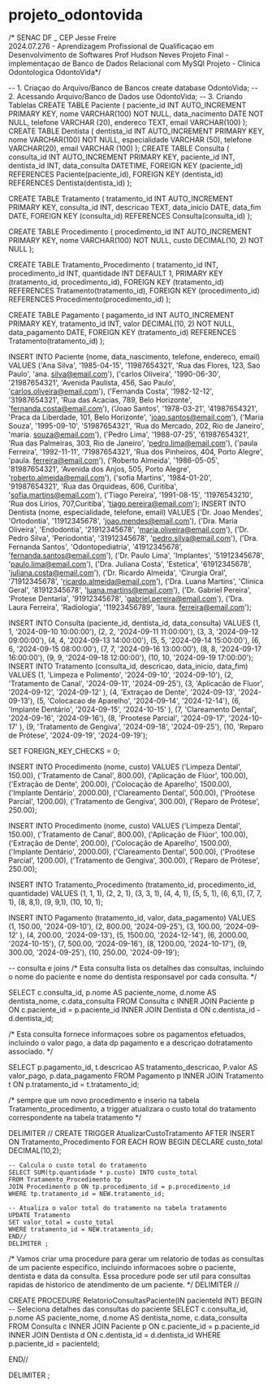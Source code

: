 # projeto_odontovida
/*
SENAC DF _ CEP Jesse Freire  
2024.07.276 - Aprendizagem Profissional de Qualificaçao em Desenvolvimento de Softwares 
Prof Hudson Neves 
Projeto Final - implementaçao de Banco de Dados Relacional com MySQl
Projeto - Clinica Odontologica OdontoVida*/

-- 1. Criaçao do Arquivo/Banco de Bancos 
create database OdontoVida;
-- 2. Acessando Arquivo/Banco de Dados
use OdontoVida;
-- 3. Criando Tablelas 
CREATE TABLE Paciente (
paciente_id INT AUTO_INCREMENT PRIMARY KEY,
nome VARCHAR(100) NOT NULL,
data_nacimento DATE NOT NULL,
telefone VARCHAR (20),
endereco TEXT,
email VARCHAR(100)
);
CREATE TABLE Dentista (
dentista_id INT AUTO_INCREMENT PRIMARY KEY,
nome VARCHAR(100) NOT NULL,
especialidade VARCHAR (50),
telefone VARCHAR(20),
email VARCHAR (100)
);
CREATE TABLE Consulta (
consulta_id INT AUTO_INCREMENT PRIMARY KEY,
	paciente_id INT,
    dentista_id INT,
    data_consulta DATETIME,
    FOREIGN KEY (paciente_id) REFERENCES Paciente(paciente_id), 
	FOREIGN KEY (dentista_id) REFERENCES Dentista(dentista_id)
);



CREATE TABLE Tratamento (
tratamento_id INT AUTO_INCREMENT PRIMARY KEY,
consulta_id INT,
descricao TEXT,
data_inicio DATE,
data_fim DATE,
FOREIGN KEY (consulta_id) REFERENCES Consulta(consulta_id)
);

CREATE TABLE Procedimento (
procedimento_id INT AUTO_INCREMENT PRIMARY KEY,
nome VARCHAR(100) NOT NULL,
custo DECIMAL(10, 2) NOT NULL
);

CREATE TABLE Tratamento_Procedimento (
tratamento_id INT,
procedimento_id INT,
quantidade INT DEFAULT 1,
PRIMARY KEY (tratamento_id, procedimento_id),
FOREIGN KEY (tratamento_id) REFERENCES Tratamento(tratamento_id),
FOREIGN KEY (procedimento_id) REFERENCES Procedimento(procedimento_id)
);

CREATE TABLE Pagamento (
pagamento_id INT AUTO_INCREMENT PRIMARY KEY,
tratamento_id INT,
valor DECIMAL(10, 2) NOT NULL,
data_pagamento DATE,
FOREIGN KEY (tratamento_id) REFERENCES Tratamento(tratamento_id)
);




INSERT INTO Paciente (nome, data_nascimento, telefone, endereco, email) VALUES
('Ana Silva', '1985-04-15', '11987654321', 'Rua das Flores, 123, Sao Paulo', 'ana. silva@email.com'),
('carlos Oliveira', '1990-06-30', '21987654321', 'Avenida Paulista, 456, Sao Paulo', 'carlos.oliveira@email.com'),
('Fernanda Costa', '1982-12-12', '31987654321', 'Rua das Acacias, 789, Belo Horizonte', 'fernanda.costa@email.com'),
('Joao Santos', '1978-03-21', '41987654321', 'Praca da Liberdade, 101, Belo Horizonte', 'joao.santos@email.com'),
('Maria Souza', '1995-09-10', '51987654321', 'Rua do Mercado, 202, Rio de Janeiro', 'maria. souza@email.com'),
('Pedro Lima', '1988-07-25', '61987654321', 'Rua das Palmeiras, 303, Rio de Janeiro', 'pedro.lima@email.com'),
('paula Ferreira', '1992-11-11', '71987654321', 'Rua dos Pinheiros, 404, Porto Alegre', 'paula. ferreira@email.com'),
('Roberto Almeida', '1986-05-05', '81987654321', 'Avenida dos Anjos, 505, Porto Alegre', 'roberto.almeida@email.com'),
('sofia Martins', '1984-01-20', '91987654321', 'Rua das Orquideas, 606, Curitiba', 'sofia.martins@email.com'),
('Tiago Pereira', '1991-08-15', '11976543210', 'Rua dos Lirios, 707,Curitiba', 'tiago.pereira@email.com');
INSERT INTO Dentista (nome, especialidade, telefone, email) VALUES
('Dr. Joao Mendes', 'Ortodontia', '11912345678', 'joao.mendes@email.com'),
('Dra. Maria Oliveira', 'Endodontia', '21912345678', 'maria.oliveira@email.com'),
('Dr. Pedro Silva', 'Periodontia', '31912345678', 'pedro.silva@email.com'),
('Dra. Fernanda Santos', 'Odontopediatria', '41912345678', 'fernanda.santos@email.com'),
('Dr. Paulo Lima', 'Implantes', '51912345678', 'paulo.lima@email.com'),
('Dra. Juliana Costa', 'Estetica', '61912345678', 'juliana.costa@email.com'),
('Dr. Ricardo Almeida', 'Cirurgia Oral', '71912345678', 'ricardo.almeida@email.com'),
('Dra. Luana Martins', 'Clinica Geral', '81912345678', 'luana.martins@email.com'),
('Dr. Gabriel Pereira', 'Protese Dentaria', '91912345678', 'gabriel.pereira@email.com'),
('Dra. Laura Ferreira', 'Radiologia', '11923456789', 'laura. ferreira@email.com');


INSERT INTO Consulta (paciente_id, dentista_id, data_consulta) VALUES
(1, 1, '2024-09-10 10:00:00'),
(2, 2, '2024-09-11 11:00:00'),
(3, 3, '2024-09-12 09:00:00'),
(4, 4, '2024-09-13 14:00:00'),
(5, 5, '2024-09-14 15:00:00'),
(6, 6, '2024-09-15 08:00:00'),
(7, 7, '2024-09-16 13:00:00'),
(8, 8, '2024-09-17 16:00:00'),
(9, 9, '2024-09-18 12:00:00'),
(10, 10, '2024-09-19 17:00:00');
INSERT INTO Tratamento (consulta_id, descricao, data_inicio, data_fim) VALUES
(1, 'Limpeza e Polimento', '2024-09-10', '2024-09-10'),
(2, 'Tratamento de Canal', '2024-09-11', '2024-09-25'),
(3, 'Aplicacão de Fluor', '2024-09-12', '2024-09-12' ),
(4, 'Extraçao de Dente', '2024-09-13', '2024-09-13'),
(5, 'Colocacao de Aparelho', '2024-09-14', '2024-12-14'),
(6, 'Implante Dentário', '2024-09-15', '2024-10-15' ),
(7, 'Clareamento Dental', '2024-09-16', '2024-09-16'),
(8, 'Prootese Parcial', '2024-09-17', '2024-10-17' ),
(9, 'Tratamento de Gengiva', '2024-09-18', '2024-09-25'),
(10, 'Reparo de Prótese', '2024-09-19', '2024-09-19');

SET FOREIGN_KEY_CHECKS = 0;



INSERT INTO Procedimento (nome, custo) VALUES
('Limpeza Dental', 150.00),
('Tratamento de Canal', 800.00),
('Aplicação de Flúor', 100.00),
('Extração de Dente', 200.00),
('Colocação de Aparelho', 1500.00),
('Implante Dentário', 2000.00),
('Clareamento Dental', 500.00),
('Proótese Parcial', 1200.00),
('Tratamento de Gengiva', 300.00),
('Reparo de Prótese', 250.00);

INSERT INTO Procedimento (nome, custo) VALUES
('Limpeza Dental', 150.00),
('Tratamento de Canal', 800.00),
('Aplicação de Flúor', 100.00),
('Extração de Dente', 200.00),
('Colocação de Aparelho', 1500.00),
('Implante Dentário', 2000.00),
('Clareamento Dental', 500.00),
('Proótese Parcial', 1200.00),
('Tratamento de Gengiva', 300.00),
('Reparo de Prótese', 250.00);



INSERT INTO Tratamento_Procedimento (tratamento_id, procedimento_id, quantidade) VALUES
(1, 1, 1),
(2, 2, 1),
(3, 3, 1),
(4, 4, 1),
(5, 5, 1),
(6, 6,1),
(7, 7, 1),
(8, 8,1),
(9, 9,1),
(10, 10, 1);

INSERT INTO Pagamento (tratamento_id, valor, data_pagamento) VALUES
(1, 150.00, '2024-09-10'),
(2, 800.00, '2024-09-25'),
(3, 100.00, '2024-09-12' ),
(4, 200.00, '2024-09-13'),
(5, 1500.00, '2024-12-14'),
(6, 2000.00, '2024-10-15'),
(7, 500.00, '2024-09-16'),
(8, 1200.00, '2024-10-17'),
(9, 300.00, '2024-09-25'),
(10, 250.00, '2024-09-19');


-- consulta e joins
/*
	Esta consulta lista os detalhes das consultas, incluindo o nome do paciente e nome do dentista responsavel por cada consulta.
*/

SELECT 
	c.consulta_id,
    p.nome AS paciente_nome,
    d.nome AS dentista_nome,
    c.data_consulta
FROM
	Consulta c
INNER JOIN
	Paciente p ON c.paciente_id = p.paciente_id
INNER JOIN 
	Dentista d ON c.dentista_id - d.dentista_id;
    




/*
	Esta consulta fornece informaçoes sobre os pagamentos efetuados, incluindo o valor pago, a data dp pagamento e a descriçao dotratamento associado.
*/

 SELECT 
	 p.pagamento_id,
     t.descricao AS tratamento_descricao,
     P.valor AS valor_pago,
     p.data_pagamento
FROM
	Pagamento p 
INNER JOIN
	Tratamento t ON p.tratamento_id = t.tratamento_id;
    


/*
	sempre que um novo procedimento e inserio na tabela Tratamento_procedimento,
    a trigger atualizara o custo total do tratamento correspondente na tabela tratamento
*/

DELIMITER //
CREATE TRIGGER AtualizarCustoTratamento
AFTER INSERT ON Tratamento_Procedimento
FOR EACH ROW
BEGIN
	DECLARE custo_total DECIMAL(10,2);
    
    -- Calcula o custo total do tratamento
    SELECT SUM(tp.quantidade * p.custo) INTO custo_total
    FROM Tratamento_Procedimento tp
    JOIN Procedimento p ON tp.procedimento_id = p.procedimento_id
    WHERE tp.tratamento_id = NEW.tratamento_id;
    
    -- Atualiza o valor total do tratamento na tabela tratamento 
    UPDATE Tratamento
    SET valor_total = custo_total
    WHERE tratamento_id = NEW.tratamento_id;
    END//
    DELIMITER ; 
    


/*
Vamos criar uma procedure para gerar um relatorio de todas as consultas de um paciente especifico, incluindo informacoes sobre o paciente,
dentista e data da consulta. Essa procedure pode ser util para consultas rapidas de historico de atendimento de um paciente.
*/
DELIMITER //

CREATE PROCEDURE RelatorioConsultasPaciente(IN pacienteId INT)
BEGIN
-- Seleciona detalhes das consultas do paciente
SELECT
c.consulta_id,
p.nome AS paciente_nome,
d.nome AS dentista_nome,
c.data_consulta
FROM
Consulta c
INNER JOIN
Paciente p ON c.paciente_id = p.paciente_id
INNER JOIN
Dentista d ON c.dentista_id = d.dentista_id
WHERE
p.paciente_id = pacienteId;

END//

DELIMITER ;

    
    
    
